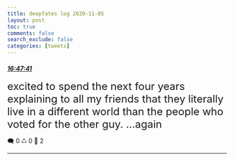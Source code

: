```yaml
---
title: deepfates log 2020-11-05
layout: post
toc: true
comments: false
search_exclude: false
categories: [tweets]
---
```



#### <a href = "https://twitter.com/deepfates/status/1324498652224659457">*16:47:41*</a>

<font size="5">excited to spend the next four years explaining to all my friends that they literally live in a different world than the people who voted for the other guy.  ...again</font>



🗨️ 0 ♺ 0 🤍  2   

---
    
            

